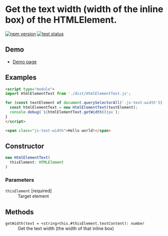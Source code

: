 # Get the text width (width of the inline box) of the HTMLElement.

[![npm version](https://badge.fury.io/js/%40saekitominaga%2Fhtmlelement-text.svg)](https://www.npmjs.com/package/@saekitominaga/htmlelement-text)
[![test status](https://github.com/SaekiTominaga/webui/actions/workflows/htmlelement-text-test.yml/badge.svg)](https://github.com/SaekiTominaga/webui/actions/workflows/htmlelement-text-test.yml)

## Demo

- [Demo page](https://saekitominaga.github.io/webui/javascript/htmlelement-text/demo.html)

## Examples

```HTML
<script type="module">
import HtmlElementText from './dist/HtmlElementText.js';

for (const textElement of document.querySelectorAll('.js-text-width')) {
  const htmlElementText = new HtmlElementText(textElement);
  console.debug(`${htmlElementText.getWidth()}px`);
}
</script>

<span class="js-text-width">Hello world!</span>
```

## Constructor

```TypeScript
new HtmlElementText(
  thisElement: HTMLElement
)
```

### Parameters

<dl>
<dt><code>thisElement</code> [required]</dt>
<dd>Target element</dd>
</dl>

## Methods

<dl>
<dt><code>getWidth(text = &lt;string&gt;this.#thisElement.textContent): number</code></dt>
<dd>Get the text width (the width of that inline box)</dd>
</dl>
